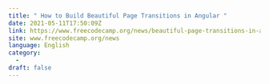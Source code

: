```yaml
---
title: " How to Build Beautiful Page Transitions in Angular "
date: 2021-05-11T17:50:09Z
link: https://www.freecodecamp.org/news/beautiful-page-transitions-in-angular/?utm_medium=RSS&utm_source=news.12bit.vn
site: www.freecodecamp.org/news
language: English
category:
  -   
draft: false
---
```

